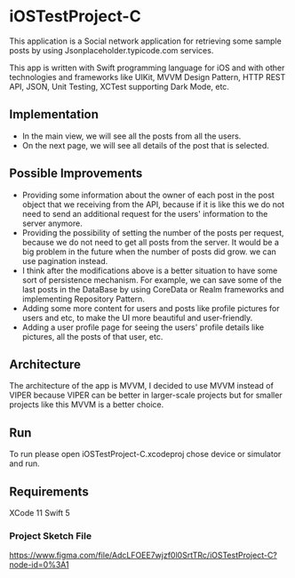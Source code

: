 # iOSTestProject-C

This application is a Social network application for retrieving some sample posts by using Jsonplaceholder.typicode.com services.

This app is written with Swift programming language for iOS and with other technologies and frameworks like UIKit, MVVM Design Pattern, HTTP REST API, JSON, Unit Testing, XCTest supporting Dark Mode, etc. 

## Implementation
- In the main view, we will see all the posts from all the users. 
- On the next page, we will see all details of the post that is selected.

## Possible Improvements
- Providing some information about the owner of each post in the post object that we receiving from the API, because if it is like this we do not need to send an additional request for the users' information to the server anymore.
- Providing the possibility of setting the number of the posts per request, because we do not need to get all posts from the server. It would be a big problem in the future when the number of posts did grow. we can use pagination instead.
- I think after the modifications above is a better situation to have some sort of persistence mechanism. For example, we can save some of the last posts in the DataBase by using CoreData or Realm frameworks and implementing Repository Pattern.
- Adding some more content for users and posts like profile pictures for users and etc, to make the UI more beautiful and user-friendly.
- Adding a user profile page for seeing the users' profile details like pictures, all the posts of that user, etc. 

## Architecture 
The architecture of the app is MVVM, I decided to use MVVM instead of VIPER because VIPER can be better in larger-scale projects but for smaller projects like this MVVM is a better choice.

## Run
To run please open iOSTestProject-C.xcodeproj chose device or simulator and run.

## Requirements
XCode 11
Swift 5

### Project Sketch File
https://www.figma.com/file/AdcLFOEE7wjzf0l0SrtTRc/iOSTestProject-C?node-id=0%3A1
